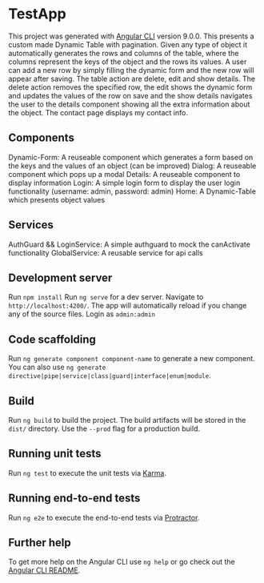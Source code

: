 # TestApp

This project was generated with [Angular CLI](https://github.com/angular/angular-cli) version 9.0.0.
This presents a custom made Dynamic Table with pagination. Given any type of object it automatically generates the rows and columns of the table,
where the columns represent the keys of the object and the rows its values. A user can add a new row by simply filling the dynamic form and the new row will appear after saving. The table action are delete, edit and show details. The delete action removes the specified row, the edit shows
the dynamic form and updates the values of the row on save and the show details navigates the user to the details component showing all the extra
information about the object. The contact page displays my contact info.



## Components

Dynamic-Form: A reuseable component which generates a form based on the keys and the values of an object (can be improved)
Dialog: A reuseable component which pops up a modal
Details: A reuseable component to display information
Login: A simple login form to display the user login functionality (username: admin, password: admin)
Home: A Dynamic-Table which presents object values

## Services

AuthGuard && LoginService: A simple authguard to mock the canActivate functionality
GlobalService: A reusable service for api calls

## Development server

Run `npm install`
Run `ng serve` for a dev server. Navigate to `http://localhost:4200/`. The app will automatically reload if you change any of the source files.
Login as `admin:admin`

## Code scaffolding

Run `ng generate component component-name` to generate a new component. You can also use `ng generate directive|pipe|service|class|guard|interface|enum|module`.

## Build

Run `ng build` to build the project. The build artifacts will be stored in the `dist/` directory. Use the `--prod` flag for a production build.

## Running unit tests

Run `ng test` to execute the unit tests via [Karma](https://karma-runner.github.io).

## Running end-to-end tests

Run `ng e2e` to execute the end-to-end tests via [Protractor](http://www.protractortest.org/).

## Further help

To get more help on the Angular CLI use `ng help` or go check out the [Angular CLI README](https://github.com/angular/angular-cli/blob/master/README.md).
